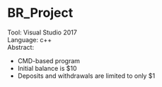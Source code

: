 # BR_Project

Tool: Visual Studio 2017 <br>
Language: c++ <br>
Abstract: <br>
 - CMD-based program <br>
 - Initial balance is $10 <br>
 - Deposits and withdrawals are limited to only $1 <br>
